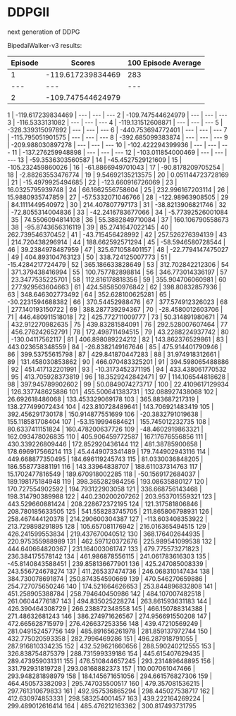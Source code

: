 # DDPGII

next generation of DDPG

BipedalWalker-v3 results:

Episode | Scores | 100 Episode Average 
--- | --- | --- 
1 | -119.617239834469 | 283 
--- | --- | --- 
2 | -109.747544624979 |



1 | -119.617239834469 | 
--- | --- | ---
2 | -109.747544624979 | 
--- | --- | ---
3 | -116.5333131082 | 
--- | --- | ---
4 | -119.131512608871 | 
--- | --- | ---
5 | -328.339315097892 | 
--- | --- | ---
6 | -440.753694772401 | 
--- | --- | ---
7 | -115.795051901575 | 
--- | --- | ---
8 | -392.685099383874 | 
--- | --- | ---
9 | -209.988030897278 | 
--- | --- | ---
10 | -102.422294399936 | 
--- | --- | ---
11 | -137.276259948898 | 
--- | --- | ---
12 | -103.011854000469 | 
--- | --- | ---
13 | -59.3536303560587 | 
14 | -45.4527529121609 | 
15 | -105.232459860026 | 
16 | -61.8866949701043 | 
17 | -90.8178209705254 | 
18 | -2.88263553476774 | 
19 | 9.54692135213575 | 
20 | 0.051144723728169 | 
21 | -15.4979925494685 | 
22 | -123.660916726069 | 
23 | 16.0325795939748 | 
24 | 66.1662556758604 | 
25 | 232.996167203114 | 
26 | 15.9880935747859 | 
27 | -57.5332071046766 | 
28 | -122.98963908505 | 
29 | 84.1111449540972 | 
30 | 214.407807797173 | 
31 | -38.8213906821746 | 
32 | -72.8055314004836 | 
33 | -42.2416783677066 | 
34 | -5.77392526001084 | 
35 | 74.5506094814108 | 
36 | 55.3882849710084 | 
37 | 160.106790558673 | 
38 | -95.8743656316119 | 
39 | 85.2741647022145 | 
40 | 262.739546370452 | 
41 | -43.715456428992 | 
42 | 257.526276394139 | 
43 | 214.720438296914 | 
44 | 188.662592571294 | 
45 | -58.5946580728544 | 
46 | 39.2384978487959 | 
47 | 325.671058401157 | 
48 | -22.7794147475027 | 
49 | 404.893104763123 | 
50 | 338.724125007773 | 
51 | -15.4284217724479 | 
52 | 365.186633828649 | 
53 | 312.702842212306 | 
54 | 371.379438416994 | 
55 | 100.757782898814 | 
56 | 346.773014336197 | 
57 | 23.3477535225701 | 
58 | 112.816178818356 | 
59 | 355.904706060981 | 
60 | 277.929563604663 | 
61 | 424.585850976842 | 
62 | 398.80832857936 | 
63 | 348.646302773492 | 
64 | 352.628100625281 | 
65 | -30.2231594688382 | 
66 | 370.54452988476 | 
67 | 377.574912326023 | 
68 | 277.140193150722 | 
69 | 388.287739294367 | 
70 | -28.4580012603706 | 
71 | 446.480911518018 | 
72 | 425.772711009777 | 
73 | 50.314891980671 | 
74 | 432.912270982635 | 
75 | 439.83281584091 | 
76 | 292.528007607464 | 
77 | 456.276242652791 | 
78 | 172.498711494515 | 
79 | 43.2288224937742 | 
80 | -130.04117562117 | 
81 | 406.898089224212 | 
82 | 143.862376529861 | 
83 | 443.023658348559 | 
84 | -26.8382149167646 | 
85 | 475.914401790946 | 
86 | 399.53755615798 | 
87 | 429.841870447283 | 
88 | 31.974918312661 | 
89 | 131.458030853862 | 
90 | 466.070483325201 | 
91 | 394.598065488886 | 
92 | 451.417132201991 | 
93 | -10.3173452371195 | 
94 | 433.438061770532 | 
95 | 413.705928373819 | 
96 | 18.3529242842471 | 
97 | 114.106544818628 | 
98 | 397.945789902602 | 
99 | 50.0849074273717 | 
100 | 22.4109617129934 | 126.337748625886
101 | 455.500641383731 | 132.088927438068
102 | 26.692618486068 | 133.453329069178
103 | 365.883687217319 | 138.277499072434
104 | 423.810728489641 | 143.706921483419
105 | 392.456291730178 | 150.914877551699
106 | -20.3832791019638 | 155.118581708404
107 | -53.1519994684621 | 155.745012232735
108 | 80.6337411151824 | 160.478200637726
109 | -48.4602919863321 | 162.093478026835
110 | 405.906459772587 | 167.17676556856
111 | 430.339226809446 | 172.852920436144
112 | 481.38785900658 | 178.696917566214
113 | 45.4449073341489 | 179.744902943116
114 | 449.668877350495 | 184.696119245743
115 | 81.0330036848205 | 186.558773881191
116 | 143.33964838707 | 188.611037314763
117 | 15.1702477816549 | 189.670918002285
118 | -50.1569172684037 | 189.198175184948
119 | 398.365282984256 | 193.08635880127
120 | 170.727554902592 | 194.793122903058
121 | 336.668756143468 | 198.314790389988
122 | 440.230200207262 | 203.953701559321
123 | 443.529660881424 | 208.228672372195
124 | 121.317581806846 | 208.780185633505
125 | 541.558283745705 | 211.865806798931
126 | 258.467444120378 | 214.290600304387
127 | -113.603408353922 | 213.729898291895
128 | 105.657081176942 | 216.016365494515
129 | 426.241599553834 | 219.437670040512
130 | 368.176402644935 | 220.975355988989
131 | 462.597120372676 | 225.989541099538
132 | 444.640664820367 | 231.164003061747
133 | 479.775573271823 | 236.384175578142
134 | 461.986878556115 | 241.061783616303
135 | -45.8140843588451 | 239.858136677901
136 | 425.247085008339 | 243.556724678274
137 | 411.265337474736 | 246.068310147434
138 | 384.730078691874 | 250.874354590669
139 | 470.546270659886 | 254.727075650246
140 | 174.521664626653 | 253.844896832808
141 | 451.258905388784 | 258.794640450986
142 | 484.107007482518 | 261.06044776187
143 | 494.835025228274 | 263.861593631183
144 | 426.390464308729 | 266.238872348558
145 | 466.150788314388 | 271.48632681243
146 | 386.274971626567 | 274.956691550208
147 | 472.665628715979 | 276.426637253356
148 | 439.47210569249 | 281.049152457756
149 | 485.891656261978 | 281.859137972744
150 | 432.775020593358 | 282.7996469286
151 | 496.287918791055 | 287.916810334235
152 | 432.529621660656 | 288.590240212555
153 | 326.838754875379 | 288.731599339186
154 | 445.615407629435 | 289.473959031311
155 | 476.510844657245 | 293.231489648895
156 | 331.792931819728 | 293.08168882373
157 | 110.007061047466 | 293.948281898979
158 | 184.145671651056 | 294.661576827306
159 | 464.450573382093 | 295.747035500517
160 | 479.357081536215 | 297.761310679833
161 | 492.957536865294 | 298.445027538717
162 | 412.630974853331 | 298.583254001457
163 | 439.222164269224 | 299.489012616414
164 | 485.476212163362 | 300.817493731795
